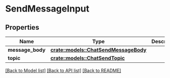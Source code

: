 # SendMessageInput

## Properties

Name | Type | Description | Notes
------------ | ------------- | ------------- | -------------
**message_body** | [**crate::models::ChatSendMessageBody**](ChatSendMessageBody.md) |  | 
**topic** | [**crate::models::ChatSendTopic**](ChatSendTopic.md) |  | 

[[Back to Model list]](../README.md#documentation-for-models) [[Back to API list]](../README.md#documentation-for-api-endpoints) [[Back to README]](../README.md)


